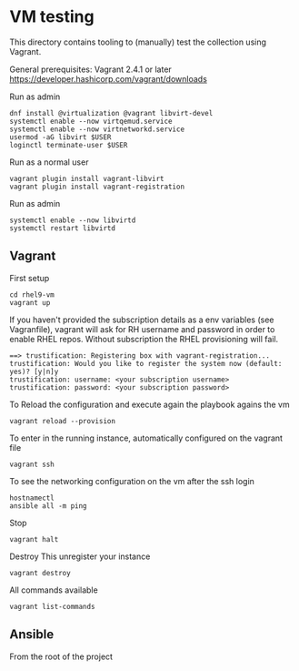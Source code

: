 # VM testing

This directory contains tooling to (manually) test the collection using Vagrant.

General prerequisites:
Vagrant 2.4.1 or later https://developer.hashicorp.com/vagrant/downloads

Run as admin

```
dnf install @virtualization @vagrant libvirt-devel
systemctl enable --now virtqemud.service
systemctl enable --now virtnetworkd.service
usermod -aG libvirt $USER
loginctl terminate-user $USER
```

Run as a normal user

```
vagrant plugin install vagrant-libvirt
vagrant plugin install vagrant-registration
```

Run as admin

```
systemctl enable --now libvirtd
systemctl restart libvirtd
```

## Vagrant

First setup

```
cd rhel9-vm
vagrant up
```

If you haven't provided the subscription details as a env variables (see Vagranfile),
vagrant will ask for RH username and password in order to enable RHEL repos.
Without subscription the RHEL provisioning will fail.

```
==> trustification: Registering box with vagrant-registration...
trustification: Would you like to register the system now (default: yes)? [y|n]y
trustification: username: <your subscription username>
trustification: password: <your subscription password>
```

To Reload the configuration and execute again the playbook agains the vm

```
vagrant reload --provision
```

To enter in the running instance, automatically configured on the vagrant file

```
vagrant ssh
```

To see the networking configuration on the vm after the ssh login

```
hostnamectl
ansible all -m ping
```

Stop

```
vagrant halt
```

Destroy
This unregister your instance

```
vagrant destroy
```

All commands available

```
vagrant list-commands
```

## Ansible

From the root of the project
